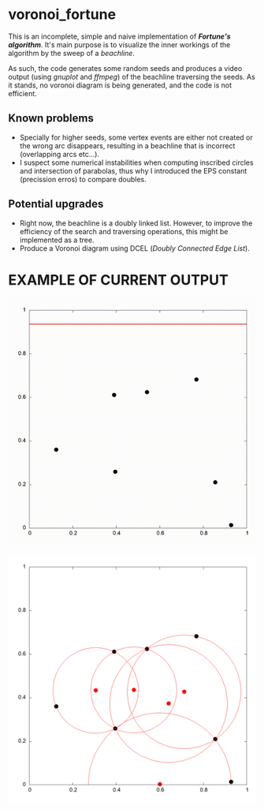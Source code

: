 # voronoi_fortune

This is an incomplete, simple and naive implementation of ***Fortune's algorithm***. 
It's main purpose is to visualize the inner workings of the algorithm by the sweep of a *beachline*.

As such, the code generates some random seeds and produces a video output (using *gnuplot* and *ffmpeg*) of the beachline traversing the seeds. As it stands, no voronoi diagram is being generated, and the code is not efficient.

## Known problems
- Specially for higher seeds, some vertex events are either not created or the wrong arc disappears, resulting in a beachline that is incorrect (overlapping arcs etc...).
- I suspect some numerical instabilities when computing inscribed circles and intersection of parabolas, thus why I introduced the EPS constant (precission erros) to compare doubles.

## Potential upgrades
- Right now, the beachline is a doubly linked list. However, to improve the efficiency of the search and traversing operations, this might be implemented as a tree.
- Produce a Voronoi diagram using DCEL (*Doubly Connected Edge List*).


# EXAMPLE OF CURRENT OUTPUT
<p align="center">
  <img src="./examples/video.gif" alt="Example GIF" style="width: 600px;">
</p>
<p align="center">
  <img src="./examples/plot.png" alt="Example of Voronoi vertices" style="width: 600px;">
</p>

